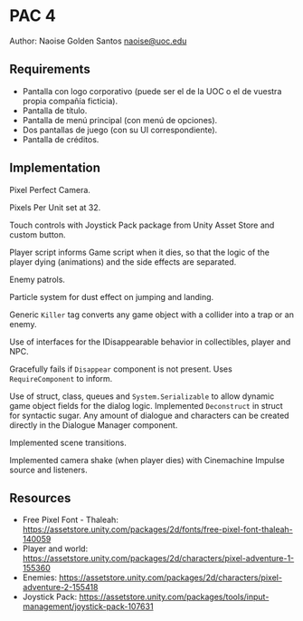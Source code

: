 # PAC 4

Author: Naoise Golden Santos <naoise@uoc.edu>

## Requirements

* Pantalla con logo corporativo (puede ser el de la UOC o el de vuestra propia compañía ficticia).
* Pantalla de título.
* Pantalla de menú principal (con menú de opciones).
* Dos pantallas de juego (con su UI correspondiente).
* Pantalla de créditos.

## Implementation

Pixel Perfect Camera.

Pixels Per Unit set at 32.

Touch controls with Joystick Pack package from Unity Asset Store and custom button.

Player script informs Game script when it dies, so that the logic of the player dying (animations) and the side effects are separated.

Enemy patrols.

Particle system for dust effect on jumping and landing.

Generic `Killer` tag converts any game object with a collider into a trap or an enemy.

Use of interfaces for the IDisappearable behavior in collectibles, player and NPC.

Gracefully fails if `Disappear` component is not present. Uses `RequireComponent` to inform.

Use of struct, class, queues and `System.Serializable` to allow dynamic game object fields for the dialog logic. Implemented `Deconstruct` in struct for syntactic sugar. Any amount of dialogue and characters can be created directly in the Dialogue Manager component.

Implemented scene transitions.

Implemented camera shake (when player dies) with Cinemachine Impulse source and listeners.

## Resources

* Free Pixel Font - Thaleah: https://assetstore.unity.com/packages/2d/fonts/free-pixel-font-thaleah-140059
* Player and world: https://assetstore.unity.com/packages/2d/characters/pixel-adventure-1-155360
* Enemies: https://assetstore.unity.com/packages/2d/characters/pixel-adventure-2-155418
* Joystick Pack: https://assetstore.unity.com/packages/tools/input-management/joystick-pack-107631
